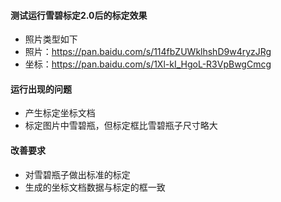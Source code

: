 #### 测试运行雪碧标定2.0后的标定效果

* 照片类型如下
* 照片：https://pan.baidu.com/s/114fbZUWklhshD9w4ryzJRg
* 坐标：https://pan.baidu.com/s/1Xl-kI_HgoL-R3VpBwgCmcg



#### 运行出现的问题

- 产生标定坐标文档
- 标定图片中雪碧瓶，但标定框比雪碧瓶子尺寸略大



#### 改善要求

- 对雪碧瓶子做出标准的标定
- 生成的坐标文档数据与标定的框一致